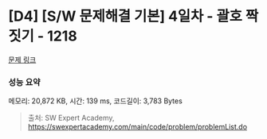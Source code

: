 # [D4] [S/W 문제해결 기본] 4일차 - 괄호 짝짓기 - 1218 

[문제 링크](https://swexpertacademy.com/main/code/problem/problemDetail.do?contestProbId=AV14eWb6AAkCFAYD) 

### 성능 요약

메모리: 20,872 KB, 시간: 139 ms, 코드길이: 3,783 Bytes



> 출처: SW Expert Academy, https://swexpertacademy.com/main/code/problem/problemList.do